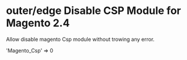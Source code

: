 # outer/edge Disable CSP Module for Magento 2.4

Allow disable magento Csp module without trowing any error.

'Magento_Csp' => 0